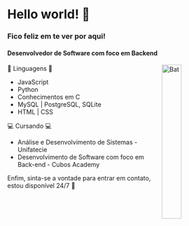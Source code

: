 # Hello world! 👋 
### Fico feliz em te ver por aqui! 
  
#### Desenvolvedor de Software com foco em Backend
 
<img align='right' src="https://i.pinimg.com/originals/45/40/cf/4540cfd8909197c2559dd30a7234f63e.gif" alt="Bat" style="width:30%">
 
🌱 Linguagens 🌱 
- JavaScript 
- Python
- Conhecimentos em C 
- MySQL | PostgreSQL, SQLite
- HTML | CSS 
   
 💻 Cursando 💻 

- Análise e Desenvolvimento de Sistemas - Unifatecie 
- Desenvolvimento de Software com foco em Back-end - Cubos Academy

Enfim, sinta-se a vontade para entrar em contato, estou disponível 24/7 🧐 

